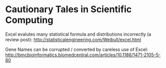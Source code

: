 # Cautionary Tales in Scientific Computing

Excel evalutes many statistical formula and distributions incorrectly (a review post): http://statisticalengineering.com/Weibull/excel.html

Gene Names can be corrupted / converted by careless use of Excel: http://bmcbioinformatics.biomedcentral.com/articles/10.1186/1471-2105-5-80
